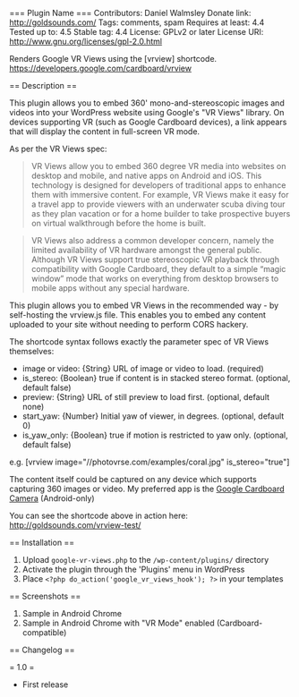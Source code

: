=== Plugin Name ===
Contributors: Daniel Walmsley
Donate link: http://goldsounds.com/
Tags: comments, spam
Requires at least: 4.4
Tested up to: 4.5
Stable tag: 4.4
License: GPLv2 or later
License URI: http://www.gnu.org/licenses/gpl-2.0.html

Renders Google VR Views using the [vrview] shortcode. https://developers.google.com/cardboard/vrview

== Description ==

This plugin allows you to embed 360' mono-and-stereoscopic images and videos into your WordPress website using Google's "VR Views" library. On devices supporting VR (such as Google Cardboard devices), a link appears that will display the content in full-screen VR mode.

As per the VR Views spec:

> VR Views allow you to embed 360 degree VR media into websites on desktop and mobile, and native apps on Android and iOS. This technology is designed for developers of traditional apps to enhance them with immersive content. For example, VR Views make it easy for a travel app to provide viewers with an underwater scuba diving tour as they plan vacation or for a home builder to take prospective buyers on virtual walkthrough before the home is built.

> VR Views also address a common developer concern, namely the limited availability of VR hardware amongst the general public. Although VR Views support true stereoscopic VR playback through compatibility with Google Cardboard, they default to a simple “magic window” mode that works on everything from desktop browsers to mobile apps without any special hardware.

This plugin allows you to embed VR Views in the recommended way - by self-hosting the vrview.js file. This enables you to embed any content uploaded to your site without needing to perform CORS hackery.

The shortcode syntax follows exactly the parameter spec of VR Views themselves:

* image or video: {String} URL of image or video to load. (required)
* is_stereo: {Boolean} true if content is in stacked stereo format. (optional, default false)
* preview: {String} URL of still preview to load first. (optional, default none)
* start_yaw: {Number} Initial yaw of viewer, in degrees. (optional, default 0)
* is_yaw_only: {Boolean} true if motion is restricted to yaw only. (optional, default false)

e.g. [vrview image="//photovrse.com/examples/coral.jpg" is_stereo="true"]

The content itself could be captured on any device which supports capturing 360 images or video. My preferred app is the [Google Cardboard Camera](https://play.google.com/store/apps/details?id=com.google.vr.cyclops&hl=en) (Android-only)

You can see the shortcode above in action here: http://goldsounds.com/vrview-test/

== Installation ==

1. Upload `google-vr-views.php` to the `/wp-content/plugins/` directory
1. Activate the plugin through the 'Plugins' menu in WordPress
1. Place `<?php do_action('google_vr_views_hook'); ?>` in your templates

== Screenshots ==

1. Sample in Android Chrome
2. Sample in Android Chrome with "VR Mode" enabled (Cardboard-compatible)

== Changelog ==

= 1.0 =
* First release